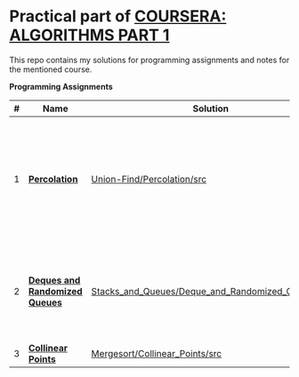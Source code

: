 # Practical part of [COURSERA: ALGORITHMS PART 1](https://www.coursera.org/learn/algorithms-part1)

This repo contains my solutions for programming assignments and notes for the mentioned course.

**Programming Assignments**

\#  | Name | Solution | Result | Comment
--- | ---- | -------- |:------:| -------
1 | [**Percolation**](http://coursera.cs.princeton.edu/algs4/assignments/percolation.html) | [Union-Find/Percolation/src](https://github.com/AlexVeprev/algorithms-part1/tree/master/Union-Find/Percolation/src) | [94/100 (93.08%)](https://www.coursera.org/learn/algorithms-part1/programming/Lhp5z/percolation/submission) | Backwash bug exists, good solution has not been found; recursive solution can be used (result: 99-100%), but it is unstable for big input (stack overflows)
2 | [**Deques and Randomized Queues**](http://coursera.cs.princeton.edu/algs4/assignments/queues.html) | [Stacks_and_Queues/Deque_and_Randomized_Queue/src](https://github.com/AlexVeprev/algorithms-part1/tree/master/Stacks_and_Queues/Deque_and_Randomized_Queue/src) | [100/100 (99.62%)](https://www.coursera.org/learn/algorithms-part1/programming/zamjZ/deques-and-randomized-queues/submission) | Tests passed:<ul><li>correctness: 43/43</li><li>memory: 51/53</li><li>timing: 110/110</li></ul>
3 | [**Collinear Points**](http://coursera.cs.princeton.edu/algs4/assignments/collinear.html) | [Mergesort/Collinear_Points/src](https://github.com/AlexVeprev/algorithms-part1/tree/master/Mergesort/Collinear_Points/src) | [100/100 (100.00%)](https://www.coursera.org/learn/algorithms-part1/programming/prXiW/collinear-points/submission) |  -

